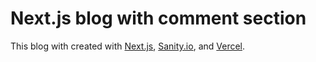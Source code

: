 # Next.js blog with comment section

This blog with created with [Next.js](https://nextjs.org), [Sanity.io](https://www.sanity.io), and [Vercel](https://vercel.com).
